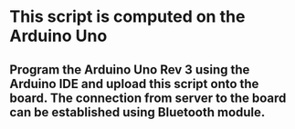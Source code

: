 # This script is computed on the Arduino Uno
## Program the Arduino Uno Rev 3 using the Arduino IDE and upload this script onto the board. The connection from server to the board can be established using Bluetooth module.